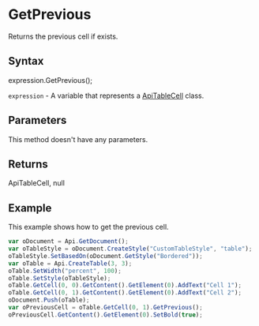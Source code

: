 # GetPrevious

Returns the previous cell if exists.

## Syntax

expression.GetPrevious();

`expression` - A variable that represents a [ApiTableCell](../ApiTableCell.md) class.

## Parameters

This method doesn't have any parameters.

## Returns

ApiTableCell, null

## Example

This example shows how to get the previous cell.

```javascript
var oDocument = Api.GetDocument();
var oTableStyle = oDocument.CreateStyle("CustomTableStyle", "table");
oTableStyle.SetBasedOn(oDocument.GetStyle("Bordered"));
var oTable = Api.CreateTable(3, 3);
oTable.SetWidth("percent", 100);
oTable.SetStyle(oTableStyle);
oTable.GetCell(0, 0).GetContent().GetElement(0).AddText("Cell 1");
oTable.GetCell(0, 1).GetContent().GetElement(0).AddText("Cell 2");
oDocument.Push(oTable);
var oPreviousCell = oTable.GetCell(0, 1).GetPrevious();
oPreviousCell.GetContent().GetElement(0).SetBold(true);
```
